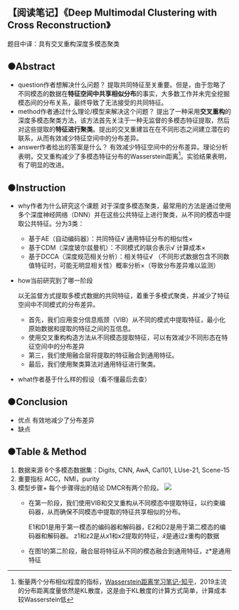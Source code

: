 ## 【阅读笔记】《Deep Multimodal Clustering with Cross Reconstruction》
题目中译：具有交叉重构深度多模态聚类

## ●Abstract

-   question作者想解决什么问题？
提取共同特征至关重要。但是，由于忽略了不同模态的数据在**特征空间中共享相似分布**的事实，大多数工作并未完全挖掘模态间的分布关系，最终导致了无法接受的共同特征。
-   method作者通过什么理论/模型来解决这个问题？
    提出了一种采用**交叉重构**的深度多模态聚类方法，该方法首先关注于一种无监督的多模态特征提取，然后对这些提取的**特征进行聚类**。提出的交叉重建旨在在不同形态之间建立潜在的联系，从而有效减少特征空间中的分布差异。
-   answer作者给出的答案是什么？
    有效减少特征空间中的分布差异。理论分析表明，交叉重构减少了多模态特征分布的Wasserstein距离[^1]。实验结果表明，有了明显的改进。
    [^1]:衡量两个分布相似程度的指标，[Wasserstein距离学习笔记-知乎](https://zhuanlan.zhihu.com/p/84617531)，2019主流的分布距离度量依然是KL散度，这是由于KL散度的计算方式简单，计算成本较Wasserstein低

## ●Instruction

-   why作者为什么研究这个课题
对于深度多模态聚类，最常用的方法是通过使用多个深度神经网络（DNN）并在这些公共特征上进行聚类，从不同的模态中提取公共特征。分为3类：
	- 基于AE（自动编码器）：共同特征√ 通用特征分布的相似性×
	- 基于CDM（深度玻尔兹曼机）：不同模式的联合表示√ 计算成本×
	- 基于DCCA（深度规范相关分析）：相关特征√ （不同形式数据包含不同数值特征时，可能无明显相关性）概率分析×（导致分布差异难以监测）
-   how当前研究到了哪一阶段
    
    以无监督方式提取多模式数据的共同特征，着重于多模式聚类，并减少了特征空间中不同模式的分布差异。
    - 首先，我们应用变分信息瓶颈（VIB）从不同的模式中提取特征，最小化原始数据和提取的特征之间的互信息。
    - 使用交叉重构构造方法从不同模态提取特征，可以有效减少不同形态在特征空间中的分布差异
    - 第三，我们使用融合层将提取的特征融合到通用特征。
    - 最后，我们使用聚类算法对通用特征进行聚类。
-   what作者基于什么样的假设（看不懂最后去查）
    

## ●Conclusion

-   优点
    有效地减少了分布差异
-   缺点
    

## ●Table & Method

 1.   数据来源
    6个多模态数据集：Digits, CNN, AwA, Cal101, LUse-21, Scene-15
 2.   重要指标
    ACC，NMI，purity
 3.   模型步骤+ 每个步骤得出的结论
DMCR有两个阶段。
![](https://media.springernature.com/original/springer-static/image/chp%3A10.1007%2F978-3-030-47426-3_24/MediaObjects/492449_1_En_24_Fig1_HTML.png)
		- 在第一阶段，我们使用VIB和交叉重构从不同模态中提取特征，以约束编码器，从而确保不同模态中提取的特征共享相似的分布。
		
			E1和D1是用于第一模态的编码器和解码器，E2和D2是用于第二模态的编码器和解码器。 z1和z2是从x1和x2提取的特征，$\widehat{x}$是通过z重构的数据
		- 在图1的第二阶段，融合层将特征从不同的模态融合到通用特征，z*是通用特征




